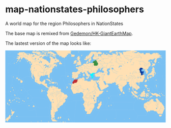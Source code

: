 # map-nationstates-philosophers

A world map for the region Philosophers in NationStates

The base map is remixed from [Gedemon/HK-GiantEarthMap](https://github.com/Gedemon/HK-GiantEarthMap).

The lastest version of the map looks like:

![base map](latest.gif)
